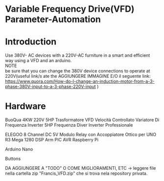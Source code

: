 # Variable Frequency Drive(VFD) Parameter-Automation

# Introduction
Use 380V- AC devices with a 220V-AC furniture in a smart and efficient way using a VFD and an arduino.<br>
NOTE<br>
be sure that you can change the 380V device connections to operate at 220V(useful link/s ate the AGGIUNGERE IMMAGINE E/O il seguente link: https://www.quora.com/How-do-I-change-an-induction-motor-from-a-3-phase-380V-input-to-a-3-phase-220V-input )

# Hardware
BuoQua 4KW 220V 5HP Trasformatore VFD Velocità Controllato Variatore Di Frequenza Inverter 5HP Frequenza Diver Inverter Professionale

ELEGOO 8 Channel DC 5V Modulo Relay con Accoppiatore Ottico per UNO R3 Mega 1280 DSP Arm PIC AVR Raspberry Pi

Arduino Nano

Buttons



DA AGGIUNGERE A "TODO" O COME MIGLIORAMENTI, ETC -> leggere file nella cartella zip "Francis_VFD.zip" che si trova nela repository privata.
